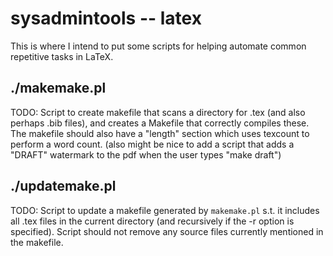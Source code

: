 sysadmintools -- latex
======================

This is where I intend to put some scripts for helping automate common repetitive tasks in LaTeX.

./makemake.pl
---------------
TODO: Script to create makefile that scans a directory for .tex (and also perhaps .bib files), and creates a Makefile that correctly compiles these. The makefile should also have a "length" section which uses texcount to perform a word count.
(also might be nice to add a script that adds a "DRAFT" watermark to the pdf when the user types "make draft")

./updatemake.pl
---------------
TODO: Script to update a makefile generated by `makemake.pl` s.t. it includes all .tex files in the current directory (and recursively if the -r option is specified). Script should not remove any source files currently mentioned in the makefile.